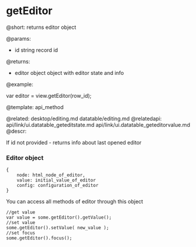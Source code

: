 getEditor
=============



@short:
	returns editor object	

@params:
* id	string		record id	

@returns:
- editor	object		object with editor state and info

@example:

var editor = view.getEditor(row_id);

@template:	api_method

@related:
	desktop/editing.md
    datatable/editing.md
@relatedapi:
	api/link/ui.datatable_geteditstate.md
    api/link/ui.datatable_geteditorvalue.md
@descr:

If id not provided - returns info about last opened editor

### Editor object

~~~
{
	node: html_node_of_editor,
    value: initial_value_of_editor
    config: configuration_of_editor
}
~~~

You can access all methods of editor through this object

~~~
//get value
var value = some.getEditor().getValue();
//set value
some.getEditor().setValue( new_value );
//set focus
some.getEditor().focus();
~~~